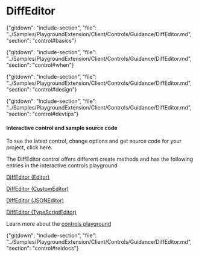﻿# DiffEditor

{"gitdown": "include-section", "file": "../Samples/PlaygroundExtension/Client/Controls/Guidance/DiffEditor.md", "section": "control#basics"}

<!-- TODO get an IMAGE to embed here -->

<!-- TODO get an SAMPLE CODE to embed here -->

{"gitdown": "include-section", "file": "../Samples/PlaygroundExtension/Client/Controls/Guidance/DiffEditor.md", "section": "control#when"}

{"gitdown": "include-section", "file": "../Samples/PlaygroundExtension/Client/Controls/Guidance/DiffEditor.md", "section": "control#design"}

{"gitdown": "include-section", "file": "../Samples/PlaygroundExtension/Client/Controls/Guidance/DiffEditor.md", "section": "control#devtips"}

#### Interactive control and sample source code
To see the latest control, change options and get source code for your project, click here.

The DiffEditor control offers different create methods and has the following entries in the interactive controls playground

<a href="https://ms.portal.azure.com/?Microsoft_Azure_Playground=true#blade/Microsoft_Azure_Playground/ControlsIndexBlade/DiffEditor_createEditor_Playground" target="_blank">DiffEditor (Editor)</a>

<a href="https://ms.portal.azure.com/?Microsoft_Azure_Playground=true#blade/Microsoft_Azure_Playground/ControlsIndexBlade/DiffEditor_createCustomEditor_Playground" target="_blank">DiffEditor (CustomEditor)</a>

<a href="https://ms.portal.azure.com/?Microsoft_Azure_Playground=true#blade/Microsoft_Azure_Playground/ControlsIndexBlade/DiffEditor_createJSONEditor_Playground" target="_blank">DiffEditor (JSONEditor)</a>

<a href="https://ms.portal.azure.com/?Microsoft_Azure_Playground=true#blade/Microsoft_Azure_Playground/ControlsIndexBlade/DiffEditor_createTypeScriptEditor_Playground" target="_blank">DiffEditor (TypeScriptEditor)</a>

Learn more about the [controls playground](./top-extensions-controls-playground.md)


{"gitdown": "include-section", "file": "../Samples/PlaygroundExtension/Client/Controls/Guidance/DiffEditor.md", "section": "control#reldocs"}
